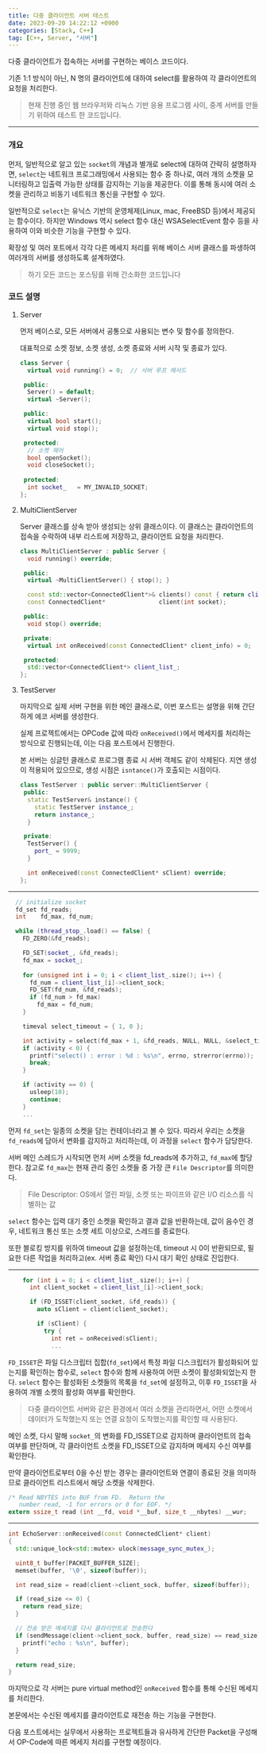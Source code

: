 ```yaml
---
title: 다중 클라이언트 서버 테스트
date: 2023-09-20 14:22:12 +0900
categories: [Stack, C++]
tag: [C++, Server, "서버"]
---
```


다중 클라이언트가 접속하는 서버를 구현하는 베이스 코드이다.

기존 1:1 방식이 아닌, N 명의 클라이언트에 대하여 select를 활용하여 각 클라이언트의 요청을 처리한다.

> 현재 진행 중인 웹 브라우저와 리눅스 기반 응용 프로그램 사이, 중계 서버를 만들기 위하여 테스트 한 코드입니다.

---

### 개요

먼저, 일반적으로 알고 있는 `socket`의 개념과 별개로 select에 대하여 간략히 설명하자면, `select`는 네트워크 프로그래밍에서 사용되는 함수 중 하나로,
여러 개의 소켓을 모니터링하고 입출력 가능한 상태를 감지하는 기능을 제공한다. 이를 통해 동시에 여러 소켓을 관리하고 비동기 네트워크 통신을 구현할 수 있다.

일반적으로 `select`는 유닉스 기반의 운영체제(Linux, mac, FreeBSD 등)에서 제공되는 함수이다. 하지만 Windows 역시 select 함수 대신 WSASelectEvent 함수 등을 사용하여
이와 비슷한 기능을 구현할 수 있다.

확장성 및 여러 포트에서 각각 다른 메세지 처리를 위해 베이스 서버 클래스를 파생하여 여러개의 서버를 생성하도록 설계하였다.

> 하기 모든 코드는 포스팅를 위해 간소화한 코드입니다

### 코드 설명

1. Server

   먼저 베이스로, 모든 서버에서 공통으로 사용되는 변수 및 함수를 정의한다.

   대표적으로 소켓 정보, 소켓 생성, 소켓 종료와 서버 시작 및 종료가 있다.

   ```cpp
   class Server {
     virtual void running() = 0;  // 서버 루프 메서드

    public:
     Server() = default;
     virtual ~Server();

    public:
     virtual bool start();
     virtual void stop();

    protected:
     // 소켓 제어
     bool openSocket();
     void closeSocket();
  
    protected:
     int socket_   = MY_INVALID_SOCKET;
   };
   ```

2. MultiClientServer

   Server 클래스를 상속 받아 생성되는 상위 클래스이다. 이 클래스는 클라이언트의 접속을 수락하여 내부 리스트에 저장하고, 클라이언트 요청을 처리한다.

   ```cpp
   class MultiClientServer : public Server {
     void running() override;
   
    public:
     virtual ~MultiClientServer() { stop(); }
   
     const std::vector<ConnectedClient*>& clients() const { return client_list_; }
     const ConnectedClient*               client(int socket);

    public:
     void stop() override;

    private:
     virtual int onReceived(const ConnectedClient* client_info) = 0;
   
    protected:
     std::vector<ConnectedClient*> client_list_;
   };
   ```

3. TestServer

   마지막으로 실제 서버 구현을 위한 메인 클래스로, 이번 포스트는 설명을 위해 간단하게 에코 서버를 생성한다.

   실제 프로젝트에서는 OPCode 값에 따라 `onReceived()`에서 메세지를 처리하는 방식으로 진행되는데, 이는 다음 포스트에서 진행한다.

   본 서버는 싱글턴 클래스로 프로그램 종료 시 서버 객체도 같이 삭제된다. 지연 생성이 적용되어 있으므로, 생성 시점은 `isntance()`가 호출되는 시점이다.


   ```cpp
   class TestServer : public server::MultiClientServer {
    public:
     static TestServer& instance() {
       static TestServer instance_;
       return instance_;
     }
   
    private:
     TestServer() {
       port_ = 9999;
     }
   
     int onReceived(const ConnectedClient* sClient) override;
   };
   ```

---
```cpp
  // initialize socket
  fd_set fd_reads;
  int    fd_max, fd_num;

  while (thread_stop_.load() == false) {
    FD_ZERO(&fd_reads);

    FD_SET(socket_, &fd_reads);
    fd_max = socket_;
    
    for (unsigned int i = 0; i < client_list_.size(); i++) {
      fd_num = client_list_[i]->client_sock;
      FD_SET(fd_num, &fd_reads);
      if (fd_num > fd_max)
        fd_max = fd_num;
    }

    timeval select_timeout = { 1, 0 };

    int activity = select(fd_max + 1, &fd_reads, NULL, NULL, &select_timeout);
    if (activity < 0) {
      printf("select() : error : %d : %s\n", errno, strerror(errno));
      break;
    }

    if (activity == 0) {
      usleep(10);
      continue;
    }
    ...
```
먼저 `fd_set`는 일종의 소켓을 담는 컨테이너라고 볼 수 있다. 따라서 우리는 소켓을 `fd_reads`에 담아서 변화를 감지하고 처리하는데, 이 과정을 `select` 함수가 담당한다.

서버 메인 스레드가 시작되면 먼저 서버 소켓을 fd_reads에 추가하고, `fd_max`에 할당한다. 참고로 `fd_max`는 현재 관리 중인 소켓들 중 가장 큰 `File Descriptor`를 의미한다.
> File Descriptor: OS에서 열린 파일, 소켓 또는 파이프와 같은 I/O 리소스를 식별하는 값

`select` 함수는 입력 대기 중인 소켓을 확인하고 결과 값을 반환하는데, 값이 음수인 경우, 네트워크 통신 또는 소켓 세트 이상으로, 스레드를 종료한다.

또한 블로킹 방지를 위하여 timeout 값을 설정하는데, timeout 시 0이 반환되므로, 필요한 다른 작업을 처리하고(ex. 서버 종료 확인) 다시 대기 확인 상태로 진입한다.

---
```cpp
    for (int i = 0; i < client_list_.size(); i++) {
      int client_socket = client_list_[i]->client_sock;

      if (FD_ISSET(client_socket, &fd_reads)) {
        auto sClient = client(client_socket);

        if (sClient) {
          try {
            int ret = onReceived(sClient);
            ...
```
`FD_ISSET`은 파일 디스크립터 집합(`fd_set`)에서 특정 파일 디스크립터가 활성화되어 있는지를 확인하는 함수로, `select` 함수와 함께 사용하여 어떤 소켓이 활성화되었는지 한다. `select` 함수는 활성화된 소켓들의 목록을 `fd_set`에 설정하고, 이후 `FD_ISSET`을 사용하여 개별 소켓의 활성화 여부를 확인한다.
> 다중 클라이언트 서버와 같은 환경에서 여러 소켓을 관리하면서, 어떤 소켓에서 데이터가 도착했는지 또는 연결 요청이 도착했는지를 확인할 때 사용된다.

메인 소켓, 다시 말해 `socket_`의 변화를 FD_ISSET으로 감지하며 클라이언트의 접속 여부를 판단하며, 각 클라이언트 소켓을 FD_ISSET으로 감지하며 메세지 수신 여부를 확인한다.

만약 클라이언트로부터 0을 수신 받는 경우는 클라이언트와 연결이 종료된 것을 의미하므로 클라이언트 리스트에서 해당 소켓을 삭제한다.
```c
/* Read NBYTES into BUF from FD.  Return the
   number read, -1 for errors or 0 for EOF. */
extern ssize_t read (int __fd, void *__buf, size_t __nbytes) __wur;
```

---

```cpp
int EchoServer::onReceived(const ConnectedClient* client)
{
  std::unique_lock<std::mutex> ulock(message_sync_mutex_);

  uint8_t buffer[PACKET_BUFFER_SIZE];
  memset(buffer, '\0', sizeof(buffer));

  int read_size = read(client->client_sock, buffer, sizeof(buffer));

  if (read_size <= 0) {
    return read_size;
  }

  // 전송 받은 메세지를 다시 클라이언트로 전송한다
  if (sendMessage(client->client_sock, buffer, read_size) == read_size) {
    printf("echo : %s\n", buffer);
  }

  return read_size;
}
```

마지막으로 각 서버는 pure virtual method인 `onReceived` 함수를 통해 수신된 메세지를 처리한다.

본문에서는 수신된 메세지를 클라이언트로 재전송 하는 기능을 구현한다.

다음 포스트에서는 실무에서 사용하는 프로젝트들과 유사하게 간단한 Packet을 구성해서 OP-Code에 따른 메세지 처리를 구현할 예정이다.
